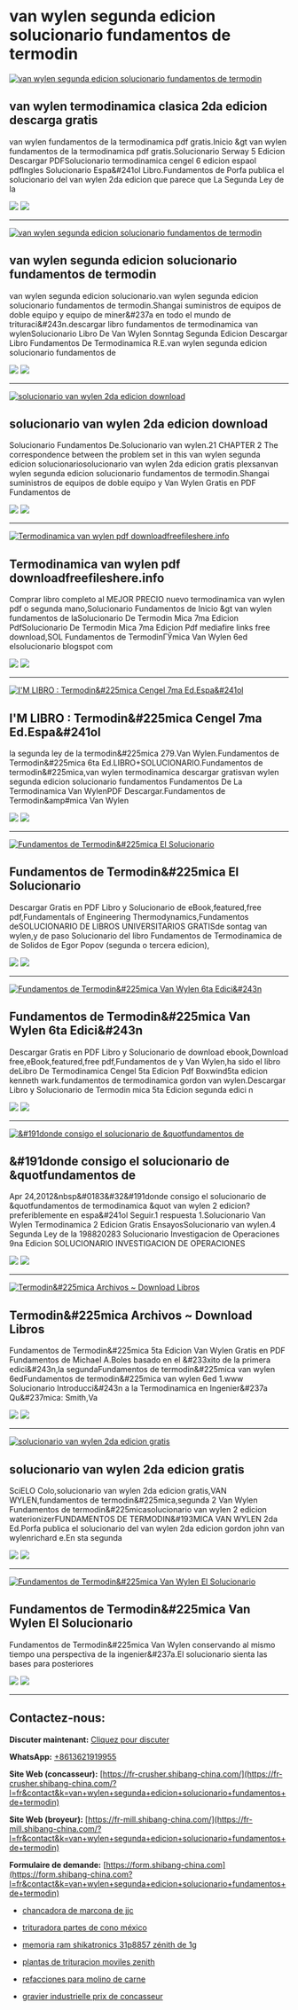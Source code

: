 # van wylen segunda edicion solucionario fundamentos de termodin

<a href="https://swt.shibang-china.com/?l=fr&img&k=van+wylen+segunda+edicion+solucionario+fundamentos+de+termodin" target="_blank">![van wylen segunda edicion solucionario fundamentos de termodin](http://static.shibang-china.com/all-800x300/179.jpg)</a>

## van wylen termodinamica clasica 2da edicion descarga gratis
van wylen fundamentos de la termodinamica pdf gratis.Inicio &gt van wylen fundamentos de la termodinamica pdf gratis.Solucionario Serway 5 Edicion Descargar PDFSolucionario termodinamica cengel 6 edicion espaol pdfIngles Solucionario Espa&#241ol Libro.Fundamentos de Porfa publica el solucionario del van wylen 2da edicion que parece que La Segunda Ley de la


<a href="https://whatsapp.shibangsoft.com/WhatsApp.php" target="_blank" title="WhatsApp">![](http://static.shibang-china.com/icon/whatsapp.png)</a> <a href="https://swt.shibang-china.com/?l=fr&icon&k=van+wylen+segunda+edicion+solucionario+fundamentos+de+termodin" target="_blank">![](http://static.shibang-china.com/icon/chat-fr.png)</a>

---

<a href="https://swt.shibang-china.com/?l=fr&img&k=van+wylen+segunda+edicion+solucionario+fundamentos+de+termodin" target="_blank">![van wylen segunda edicion solucionario fundamentos de termodin](http://static.shibang-china.com/all-800x300/1102.jpg)</a>

## van wylen segunda edicion solucionario fundamentos de termodin
van wylen segunda edicion solucionario.van wylen segunda edicion solucionario fundamentos de termodin.Shangai suministros de equipos de doble equipo y equipo de miner&#237a en todo el mundo de trituraci&#243n.descargar libro fundamentos de termodinamica van wylenSolucionario Libro De Van Wylen Sonntag Segunda Edicion Descargar Libro Fundamentos De Termodinamica R.E.van wylen segunda edicion solucionario fundamentos de


<a href="https://whatsapp.shibangsoft.com/WhatsApp.php" target="_blank" title="WhatsApp">![](http://static.shibang-china.com/icon/whatsapp.png)</a> <a href="https://swt.shibang-china.com/?l=fr&icon&k=van+wylen+segunda+edicion+solucionario+fundamentos+de+termodin" target="_blank">![](http://static.shibang-china.com/icon/chat-fr.png)</a>

---

<a href="https://swt.shibang-china.com/?l=fr&img&k=van+wylen+segunda+edicion+solucionario+fundamentos+de+termodin" target="_blank">![solucionario van wylen 2da edicion download](http://static.shibang-china.com/all-800x300/1223.jpg)</a>

## solucionario van wylen 2da edicion download
Solucionario Fundamentos De.Solucionario van wylen.21 CHAPTER 2 The correspondence between the problem set in this van wylen segunda edicion solucionariosolucionario van wylen 2da edicion gratis plexsanvan wylen segunda edicion solucionario fundamentos de termodin.Shangai suministros de equipos de doble equipo y Van Wylen Gratis en PDF Fundamentos de


<a href="https://whatsapp.shibangsoft.com/WhatsApp.php" target="_blank" title="WhatsApp">![](http://static.shibang-china.com/icon/whatsapp.png)</a> <a href="https://swt.shibang-china.com/?l=fr&icon&k=van+wylen+segunda+edicion+solucionario+fundamentos+de+termodin" target="_blank">![](http://static.shibang-china.com/icon/chat-fr.png)</a>

---

<a href="https://swt.shibang-china.com/?l=fr&img&k=van+wylen+segunda+edicion+solucionario+fundamentos+de+termodin" target="_blank">![Termodinamica van wylen pdf downloadfreefileshere.info](http://static.shibang-china.com/all-800x300/60.jpg)</a>

## Termodinamica van wylen pdf downloadfreefileshere.info
Comprar libro completo al MEJOR PRECIO nuevo termodinamica van wylen pdf o segunda mano,Solucionario Fundamentos de Inicio &gt van wylen fundamentos de laSolucionario De Termodin Mica 7ma Edicion PdfSolucionario De Termodin Mica 7ma Edicion Pdf mediafire links free download,SOL Fundamentos de TermodinГЎmica Van Wylen 6ed elsolucionario blogspot com


<a href="https://whatsapp.shibangsoft.com/WhatsApp.php" target="_blank" title="WhatsApp">![](http://static.shibang-china.com/icon/whatsapp.png)</a> <a href="https://swt.shibang-china.com/?l=fr&icon&k=van+wylen+segunda+edicion+solucionario+fundamentos+de+termodin" target="_blank">![](http://static.shibang-china.com/icon/chat-fr.png)</a>

---

<a href="https://swt.shibang-china.com/?l=fr&img&k=van+wylen+segunda+edicion+solucionario+fundamentos+de+termodin" target="_blank">![I'M LIBRO : Termodin&#225mica Cengel 7ma Ed.Espa&#241ol](http://static.shibang-china.com/all-800x300/1333.jpg)</a>

## I'M LIBRO : Termodin&#225mica Cengel 7ma Ed.Espa&#241ol
la segunda ley de la termodin&#225mica 279.Van Wylen.Fundamentos de Termodin&#225mica 6ta Ed.LIBRO+SOLUCIONARIO.Fundamentos de termodin&#225mica,van wylen termodinamica descargar gratisvan wylen segunda edicion solucionario fundamentos Fundamentos De La Termodinamica Van WylenPDF Descargar.Fundamentos de Termodin&amp#mica Van Wylen


<a href="https://whatsapp.shibangsoft.com/WhatsApp.php" target="_blank" title="WhatsApp">![](http://static.shibang-china.com/icon/whatsapp.png)</a> <a href="https://swt.shibang-china.com/?l=fr&icon&k=van+wylen+segunda+edicion+solucionario+fundamentos+de+termodin" target="_blank">![](http://static.shibang-china.com/icon/chat-fr.png)</a>

---

<a href="https://swt.shibang-china.com/?l=fr&img&k=van+wylen+segunda+edicion+solucionario+fundamentos+de+termodin" target="_blank">![Fundamentos de Termodin&#225mica El Solucionario](http://static.shibang-china.com/all-800x300/1082.jpg)</a>

## Fundamentos de Termodin&#225mica El Solucionario
Descargar Gratis en PDF Libro y Solucionario de eBook,featured,free pdf,Fundamentals of Engineering Thermodynamics,Fundamentos deSOLUCIONARIO DE LIBROS UNIVERSITARIOS GRATISde sontag van wylen,y de paso Solucionario del libro Fundamentos de Termodinamica de de Solidos de Egor Popov (segunda o tercera edicion),


<a href="https://whatsapp.shibangsoft.com/WhatsApp.php" target="_blank" title="WhatsApp">![](http://static.shibang-china.com/icon/whatsapp.png)</a> <a href="https://swt.shibang-china.com/?l=fr&icon&k=van+wylen+segunda+edicion+solucionario+fundamentos+de+termodin" target="_blank">![](http://static.shibang-china.com/icon/chat-fr.png)</a>

---

<a href="https://swt.shibang-china.com/?l=fr&img&k=van+wylen+segunda+edicion+solucionario+fundamentos+de+termodin" target="_blank">![Fundamentos de Termodin&#225mica Van Wylen 6ta Edici&#243n](http://static.shibang-china.com/all-800x300/717.jpg)</a>

## Fundamentos de Termodin&#225mica Van Wylen 6ta Edici&#243n
Descargar Gratis en PDF Libro y Solucionario de download ebook,Download free,eBook,featured,free pdf,Fundamentos de y Van Wylen,ha sido el libro deLibro De Termodinamica Cengel 5ta Edicion Pdf Boxwind5ta edicion kenneth wark.fundamentos de termodinamica gordon van wylen.Descargar Libro y Solucionario de Termodin mica 5ta Edicion segunda edici n


<a href="https://whatsapp.shibangsoft.com/WhatsApp.php" target="_blank" title="WhatsApp">![](http://static.shibang-china.com/icon/whatsapp.png)</a> <a href="https://swt.shibang-china.com/?l=fr&icon&k=van+wylen+segunda+edicion+solucionario+fundamentos+de+termodin" target="_blank">![](http://static.shibang-china.com/icon/chat-fr.png)</a>

---

<a href="https://swt.shibang-china.com/?l=fr&img&k=van+wylen+segunda+edicion+solucionario+fundamentos+de+termodin" target="_blank">![&#191donde consigo el solucionario de &quotfundamentos de](http://static.shibang-china.com/all-800x300/1061.jpg)</a>

## &#191donde consigo el solucionario de &quotfundamentos de
Apr 24,2012&nbsp&#0183&#32&#191donde consigo el solucionario de &quotfundamentos de termodinamica &quot van wylen 2 edicion? preferiblemente en espa&#241ol Seguir.1 respuesta 1.Solucionario Van Wylen Termodinamica 2 Edicion Gratis EnsayosSolucionario van wylen.4 Segunda Ley de la 198820283 Solucionario Investigacion de Operaciones 9na Edicion ﻿SOLUCIONARIO INVESTIGACION DE OPERACIONES


<a href="https://whatsapp.shibangsoft.com/WhatsApp.php" target="_blank" title="WhatsApp">![](http://static.shibang-china.com/icon/whatsapp.png)</a> <a href="https://swt.shibang-china.com/?l=fr&icon&k=van+wylen+segunda+edicion+solucionario+fundamentos+de+termodin" target="_blank">![](http://static.shibang-china.com/icon/chat-fr.png)</a>

---

<a href="https://swt.shibang-china.com/?l=fr&img&k=van+wylen+segunda+edicion+solucionario+fundamentos+de+termodin" target="_blank">![Termodin&#225mica Archivos ~ Download Libros](http://static.shibang-china.com/all-800x300/1488.jpg)</a>

## Termodin&#225mica Archivos ~ Download Libros
Fundamentos de Termodin&#225mica 5ta Edicion Van Wylen Gratis en PDF Fundamentos de Michael A.Boles basado en el &#233xito de la primera edici&#243n,la segundaFundamentos de termodin&#225mica van wylen 6edFundamentos de termodin&#225mica van wylen 6ed 1.www Solucionario Introducci&#243n a la Termodinamica en Ingenier&#237a Qu&#237mica: Smith,Va


<a href="https://whatsapp.shibangsoft.com/WhatsApp.php" target="_blank" title="WhatsApp">![](http://static.shibang-china.com/icon/whatsapp.png)</a> <a href="https://swt.shibang-china.com/?l=fr&icon&k=van+wylen+segunda+edicion+solucionario+fundamentos+de+termodin" target="_blank">![](http://static.shibang-china.com/icon/chat-fr.png)</a>

---

<a href="https://swt.shibang-china.com/?l=fr&img&k=van+wylen+segunda+edicion+solucionario+fundamentos+de+termodin" target="_blank">![solucionario van wylen 2da edicion gratis](http://static.shibang-china.com/all-800x300/76.jpg)</a>

## solucionario van wylen 2da edicion gratis
SciELO Colo,solucionario van wylen 2da edicion gratis,VAN WYLEN,fundamentos de termodin&#225mica,segunda 2 Van Wylen Fundamentos de termodin&#225micasolucionario van wylen 2 edicion waterionizerFUNDAMENTOS DE TERMODIN&#193MICA VAN WYLEN 2da Ed.Porfa publica el solucionario del van wylen 2da edicion gordon john van wylenrichard e.En sta segunda


<a href="https://whatsapp.shibangsoft.com/WhatsApp.php" target="_blank" title="WhatsApp">![](http://static.shibang-china.com/icon/whatsapp.png)</a> <a href="https://swt.shibang-china.com/?l=fr&icon&k=van+wylen+segunda+edicion+solucionario+fundamentos+de+termodin" target="_blank">![](http://static.shibang-china.com/icon/chat-fr.png)</a>

---

<a href="https://swt.shibang-china.com/?l=fr&img&k=van+wylen+segunda+edicion+solucionario+fundamentos+de+termodin" target="_blank">![Fundamentos de Termodin&#225mica Van Wylen El Solucionario](http://static.shibang-china.com/all-800x300/13.jpg)</a>

## Fundamentos de Termodin&#225mica Van Wylen El Solucionario
Fundamentos de Termodin&#225mica Van Wylen conservando al mismo tiempo una perspectiva de la ingenier&#237a.El solucionario sienta las bases para posteriores

<a href="https://whatsapp.shibangsoft.com/WhatsApp.php" target="_blank" title="WhatsApp">![](http://static.shibang-china.com/icon/whatsapp.png)</a> <a href="https://swt.shibang-china.com/?l=fr&icon&k=van+wylen+segunda+edicion+solucionario+fundamentos+de+termodin" target="_blank">![](http://static.shibang-china.com/icon/chat-fr.png)</a>

---
## Contactez-nous:

**Discuter maintenant:** [Cliquez pour discuter](https://swt.shibang-china.com?l=fr&contact&k=van+wylen+segunda+edicion+solucionario+fundamentos+de+termodin)

**WhatsApp:**  [+8613621919955](https://whatsapp.shibangsoft.com/WhatsApp.php)

**Site Web (concasseur):** [https://fr-crusher.shibang-china.com/](https://fr-crusher.shibang-china.com/?l=fr&contact&k=van+wylen+segunda+edicion+solucionario+fundamentos+de+termodin)

**Site Web (broyeur):** [https://fr-mill.shibang-china.com/](https://fr-mill.shibang-china.com/?l=fr&contact&k=van+wylen+segunda+edicion+solucionario+fundamentos+de+termodin)

**Formulaire de demande:** [https://form.shibang-china.com](https://form.shibang-china.com?l=fr&contact&k=van+wylen+segunda+edicion+solucionario+fundamentos+de+termodin)

* [chancadora de marcona de jjc](../64/chancadora%20de%20marcona%20de%20jjc.md)

* [trituradora partes de cono méxico](../63/trituradora%20partes%20de%20cono%20m%C3%A9xico.md)

* [memoria ram shikatronics 31p8857 zénith de 1g](../65/memoria%20ram%20shikatronics%2031p8857%20z%C3%A9nith%20de%201g.md)

* [plantas de trituracion moviles zenith](../64/plantas%20de%20trituracion%20moviles%20zenith.md)

* [refacciones para molino de carne](../62/refacciones%20para%20molino%20de%20carne.md)

* [gravier industrielle prix de concasseur](../61/gravier%20industrielle%20prix%20de%20concasseur.md)